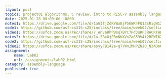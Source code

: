 ```yaml
---
layout: post
topics: project01 algorithms, C review, intro to RISC-V assembly language
date: 2025-01-28 08:00:00 -0800
notes1: https://drive.google.com/file/d/1aGIljZdKYWaBjP5KWK4FQ13sRigW12XS/view?usp=sharing
code1: https://github.com/usf-cs315-s25/inclass/tree/main/week02/section01/add2
video1: https://usfca.zoom.us/rec/share/7_envaRhPBsq7BPC7Fd3uRP3RACRTHEiBrlRj6fL2CCo65q3UztuvMSiVOLco26_.jgWGScjaqoQFavQ7
notes2: https://drive.google.com/file/d/1o_ZBxOjERmNNXVnZaS59V4t2BFWI6Zbk/view?usp=sharing
code2: https://github.com/usf-cs315-s25/inclass/tree/main/week02/section02/add2
video2: https://usfca.zoom.us/rec/share/asyyFB142a-gT7WnIMHPZNJO_N3AOo6GFpe3f1GZzz7sOlUcoLoDi47sM-bFeYrq.DfvAwHMmv_JjB2Ri
assignment: 
    name: Lab02
    url: /assignments/lab02.html
category: assembly-language
published: true
---
```

